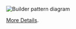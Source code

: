 ![Builder pattern diagram](https://refactoring.guru/images/patterns/diagrams/builder/structure.png)

[More Details](https://refactoring.guru/uk/design-patterns/builder).
